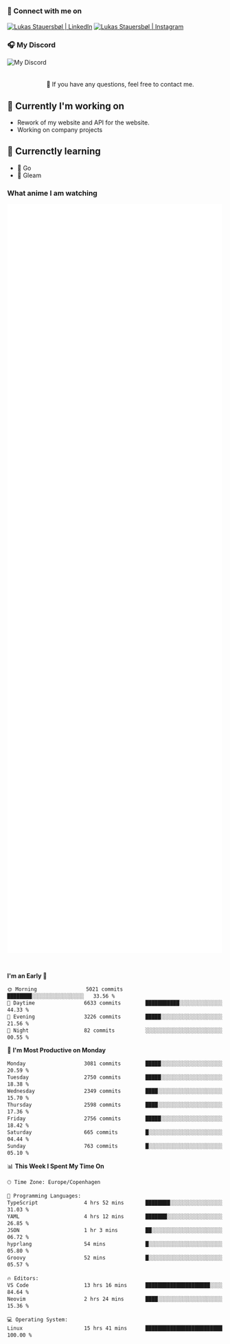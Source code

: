 ### 🔗 Connect with me on
<a href="https://www.instagram.com/lukas_stauersbol" target="_blank"><img align="center" src="https://raw.githubusercontent.com/stauersbol/stauersbol/main/images/instagram.svg" alt="Lukas Stauersbøl | LinkedIn" width="30px"/></a>
<a href="https://www.linkedin.com/in/lukas-stauersbol/" target="_blank"><img align="center" src="https://raw.githubusercontent.com/stauersbol/stauersbol/main/images/linkedin.svg" alt="Lukas Stauersbøl | Instagram" width="30px"/></a>

<p align="center">
 <h3>🎧 My Discord</h3>
 <img align="left" height="55px" src="https://discord.c99.nl/widget/theme-2/147806323323568128.png" alt="My Discord" />
</p>

<br/>
<br/>
<br/>
💬 If you have any questions, feel free to contact me.

## 🔭 Currently I'm working on
- Rework of my website and API for the website.
- Working on company projects
 
## 🌱 Currenctly learning
- 💙 Go
- 💜 Gleam

### What anime I am watching
<a href="https://anilist.co/user/slashiy/" align="center"><img align="center" width="500px" src="metrics.plugin.personal.anilist.svg" /></a>

<br/>

<!--START_SECTION:waka-->
**I'm an Early 🐤** 

```text
🌞 Morning                5021 commits        ████████░░░░░░░░░░░░░░░░░   33.56 % 
🌆 Daytime                6633 commits        ███████████░░░░░░░░░░░░░░   44.33 % 
🌃 Evening                3226 commits        █████░░░░░░░░░░░░░░░░░░░░   21.56 % 
🌙 Night                  82 commits          ░░░░░░░░░░░░░░░░░░░░░░░░░   00.55 % 
```
📅 **I'm Most Productive on Monday** 

```text
Monday                   3081 commits        █████░░░░░░░░░░░░░░░░░░░░   20.59 % 
Tuesday                  2750 commits        █████░░░░░░░░░░░░░░░░░░░░   18.38 % 
Wednesday                2349 commits        ████░░░░░░░░░░░░░░░░░░░░░   15.70 % 
Thursday                 2598 commits        ████░░░░░░░░░░░░░░░░░░░░░   17.36 % 
Friday                   2756 commits        █████░░░░░░░░░░░░░░░░░░░░   18.42 % 
Saturday                 665 commits         █░░░░░░░░░░░░░░░░░░░░░░░░   04.44 % 
Sunday                   763 commits         █░░░░░░░░░░░░░░░░░░░░░░░░   05.10 % 
```


📊 **This Week I Spent My Time On** 

```text
🕑︎ Time Zone: Europe/Copenhagen

💬 Programming Languages: 
TypeScript               4 hrs 52 mins       ████████░░░░░░░░░░░░░░░░░   31.03 % 
YAML                     4 hrs 12 mins       ███████░░░░░░░░░░░░░░░░░░   26.85 % 
JSON                     1 hr 3 mins         ██░░░░░░░░░░░░░░░░░░░░░░░   06.72 % 
hyprlang                 54 mins             █░░░░░░░░░░░░░░░░░░░░░░░░   05.80 % 
Groovy                   52 mins             █░░░░░░░░░░░░░░░░░░░░░░░░   05.57 % 

🔥 Editors: 
VS Code                  13 hrs 16 mins      █████████████████████░░░░   84.64 % 
Neovim                   2 hrs 24 mins       ████░░░░░░░░░░░░░░░░░░░░░   15.36 % 

💻 Operating System: 
Linux                    15 hrs 41 mins      █████████████████████████   100.00 % 
```


<!--END_SECTION:waka-->

